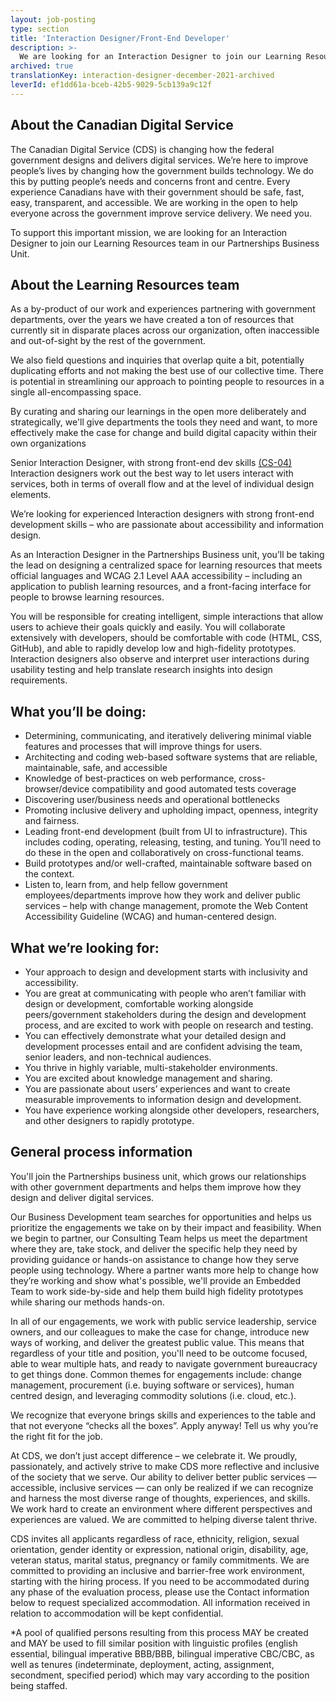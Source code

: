 ```yaml
---
layout: job-posting
type: section
title: 'Interaction Designer/Front-End Developer'
description: >-
  We are looking for an Interaction Designer to join our Learning Resources team in our Partnerships Business Unit. 
archived: true
translationKey: interaction-designer-december-2021-archived
leverId: ef1dd61a-bceb-42b5-9029-5cb139a9c12f
---
```



## About the Canadian Digital Service

The Canadian Digital Service (CDS) is changing how the federal government designs and delivers digital services. We’re here to improve people’s lives by changing how the government builds technology. We do this by putting people’s needs and concerns front and centre. Every experience Canadians have with their government should be safe, fast, easy, transparent, and accessible. We are working in the open to help everyone across the government improve service delivery. We need you.

To support this important mission, we are looking for an Interaction Designer to join our Learning Resources team in our Partnerships Business Unit. 

## About the Learning Resources team

As a by-product of our work and experiences partnering with government departments, over the years we have created a ton of resources that currently sit in disparate places across our organization, often inaccessible and out-of-sight by the rest of the government. 

We also field questions and inquiries that overlap quite a bit, potentially duplicating efforts and not making the best use of our collective time. There is potential in streamlining our approach to pointing people to resources in a single all-encompassing space. 

By curating and sharing our learnings in the open more deliberately and strategically, we'll give departments the tools they need and want, to more effectively make the case for change and build digital capacity within their 
own organizations

Senior Interaction Designer, with strong front-end dev skills [(CS-04)](https://www.tbs-sct.gc.ca/agreements-conventions/view-visualiser-eng.aspx?id=1#tocxx327633)
Interaction designers work out the best way to let users interact with services, both in terms of overall flow and at the level of individual design elements.

We’re looking for experienced Interaction designers with strong front-end development skills – who are passionate about accessibility and information design.

As an Interaction Designer in the Partnerships Business unit, you’ll be taking the lead on designing a centralized space for learning resources that meets official languages and WCAG 2.1 Level AAA accessibility – including an application to publish learning resources, and a front-facing interface for people to browse learning resources. 

You will be responsible for creating intelligent, simple interactions that allow users to achieve their goals quickly and easily. You will collaborate extensively with developers, should be comfortable with code (HTML, CSS, GitHub), and able to rapidly develop low and high-fidelity prototypes. Interaction designers also observe and interpret user interactions during usability testing and help translate research insights into design requirements.

## What you’ll be doing:

- Determining, communicating, and iteratively delivering minimal viable features and processes that will improve things for users. 
- Architecting and coding web-based software systems that are reliable, maintainable, safe, and accessible
- Knowledge of best-practices on web performance, cross-browser/device compatibility and good automated tests coverage
- Discovering user/business needs and operational bottlenecks
- Promoting inclusive delivery and upholding impact, openness, integrity and fairness.
- Leading front-end development (built from UI to infrastructure). This includes coding, operating, releasing, testing, and tuning. You’ll need to do these in the open and collaboratively on cross-functional teams. 
- Build prototypes and/or well-crafted, maintainable software based on the context. 
- Listen to, learn from, and help fellow government employees/departments improve how they work and deliver public services – help with change management, promote the Web Content Accessibility Guideline (WCAG) and human-centered design.

## What we’re looking for:

- Your approach to design and development starts with inclusivity and accessibility.
- You are great at communicating with people who aren’t familiar with design or development, comfortable working alongside peers/government stakeholders during the design and development process, and are excited to work with people on research and testing.
- You can effectively demonstrate what your detailed design and development processes entail and are confident advising the team, senior leaders, and non-technical audiences.
- You thrive in highly variable, multi-stakeholder environments.
- You are excited about knowledge management and sharing.
- You are passionate about users’ experiences and want to create measurable improvements to information design and development.
- You have experience working alongside other developers, researchers, and other designers to rapidly prototype.

## General process information
You'll join the Partnerships business unit, which grows our relationships with other government departments and helps them improve how they design and deliver digital services.  

Our Business Development team searches for opportunities and helps us prioritize the engagements we take on by their impact and feasibility. When we begin to partner, our Consulting Team helps us meet the department where they are, take stock, and deliver the specific help they need by providing guidance or hands-on assistance to change how they serve people using technology. Where a partner wants more help to change how they’re working and show what's possible, we'll provide an Embedded Team to work side-by-side and help them build high fidelity prototypes while sharing our methods hands-on. 

In all of our engagements, we work with public service leadership, service owners, and our colleagues to make the case for change, introduce new ways of working, and deliver the greatest public value. This means that regardless of your title and position, you'll need to be outcome focused, able to wear multiple hats, and ready to navigate government bureaucracy to get things done. Common themes for engagements include: change management, procurement (i.e. buying software or services), human centred design, and leveraging commodity solutions (i.e. cloud, etc.).

We recognize that everyone brings skills and experiences to the table and that not everyone “checks all the boxes”. Apply anyway! Tell us why you’re the right fit for the job.

At CDS, we don’t just accept difference – we celebrate it. We proudly, passionately, and actively strive to make CDS more reflective and inclusive of the society that we serve. Our ability to deliver better public services — accessible, inclusive services — can only be realized if we can recognize and harness the most diverse range of thoughts, experiences, and skills. We work hard to create an environment where different perspectives and experiences are valued. We are committed to helping diverse talent thrive.

CDS invites all applicants regardless of race, ethnicity, religion, sexual orientation, gender identity or expression, national origin, disability, age, veteran status, marital status, pregnancy or family commitments. We are committed to providing an inclusive and barrier-free work environment, starting with the hiring process. If you need to be accommodated during any phase of the evaluation process, please use the Contact information below to request specialized accommodation. All information received in relation to accommodation will be kept confidential.

*A pool of qualified persons resulting from this process MAY be created and MAY be used to fill similar position with linguistic profiles (english essential, bilingual imperative BBB/BBB, bilingual imperative CBC/CBC, as well as tenures (indeterminate, deployment, acting, assignment, secondment, specified period) which may vary according to the position being staffed.







